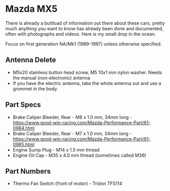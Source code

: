 # Mazda MX5

There is already a buttload of information out there about these cars, pretty much anything you want to know has already been done and documented, often with photographs and videos. Here is my small drop in the ocean.

Focus on first generation NA/Mk1 (1989-1997) unless otherwise specified.

## Antenna Delete

* M5x20 stainless button head screw, M5 10x1 mm nylon washer. Needs the manual (non-electronic) antenna
* If you have the electric antenna, take the whole antenna out and use a grommet in the body.

## Part Specs

* Brake Caliper Bleeder, Rear - M8 x 1.0 mm, 34mm long - https://www.good-win-racing.com/Mazda-Performance-Part/61-0984.html
* Brake Caliper Bleeder, Rear - M7 x 1.0 mm, 34mm long - https://www.good-win-racing.com/Mazda-Performance-Part/61-0985.html
* Engine Sump Plug - M14 x 1.5 mm thread
* Engine Oil Cap - M35 x 4.0 mm thread (sometimes called M36)

## Part Numbers

* Thermo Fan Switch (front of motor) - Tridon TFS114